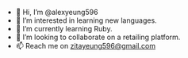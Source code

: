 - 👋 Hi, I’m @alexyeung596
- 👀 I’m interested in learning new languages.
- 🌱 I’m currently learning Ruby.
- 💞️ I’m looking to collaborate on a retailing platform.
- 📫 Reach me on zitayeung596@gmail.com

<!---
alexyeung596/alexyeung596 is a ✨ special ✨ repository because its `README.md` (this file) appears on your GitHub profile.
You can click the Preview link to take a look at your changes.
--->
